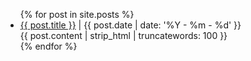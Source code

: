 <ul>
 {% for post in site.posts %}
  <li>
   <a href="{{ site.baseurl }}{{ post.url }}">{{ post.title }}</a>
   <postdiv>|</postdiv>
   {{ post.date | date: '%Y - %m - %d' }}
   <div>
   <exerpt>
      {{ post.content | strip_html | truncatewords: 100 }}
   </exerpt>
   </div>
  </li>
 {% endfor %}
</ul>
